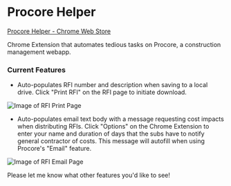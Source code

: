 # Procore Helper

[Procore Helper - Chrome Web Store](https://chrome.google.com/webstore/detail/procore-helper/cdihmnijfeedjcbpiicbjgmojigmepbh?hl=en&authuser=0)

Chrome Extension that automates tedious tasks on Procore, a construction management webapp.

### Current Features

* Auto-populates RFI number and description when saving to a local drive. Click "Print RFI" on the RFI page to initiate download.

![Image of RFI Print Page](https://i.imgur.com/HgmCyKD.png?1)

* Auto-populates email text body with a message requesting cost impacts when distributing RFIs. Click "Options" on the Chrome Extension to enter your name and duration of days that the subs have to notify general contractor of costs. This message will autofill when using Procore's "Email" feature.

![Image of RFI Email Page](https://i.imgur.com/cqoBrob.jpg)

Please let me know what other features you'd like to see!

